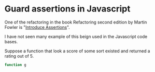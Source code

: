 # Guard assertions in Javascript

One of the refactoring in the book Refactoring second edition by Martin Fowler is "[Introduce Assertions](https://refactoring.com/catalog/introduceAssertion.html)".

I have not seen many example of this beign used in the Javascript code bases. 

Suppose a function that look a score of some sort existed and returned a rating out of 5.

```javascript
function g
```
<!--stackedit_data:
eyJoaXN0b3J5IjpbNjQ2NjU5NTk2XX0=
-->